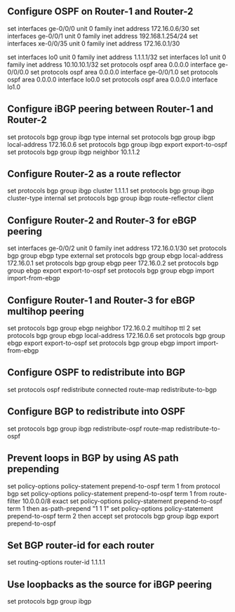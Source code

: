 ## Configure OSPF on Router-1 and Router-2
set interfaces ge-0/0/0 unit 0 family inet address 172.16.0.6/30
set interfaces ge-0/0/1 unit 0 family inet address 192.168.1.254/24
set interfaces xe-0/0/35 unit 0 family inet address 172.16.0.1/30

set interfaces lo0 unit 0 family inet address 1.1.1.1/32
set interfaces lo1 unit 0 family inet address 10.10.10.1/32
set protocols ospf area 0.0.0.0 interface ge-0/0/0.0
set protocols ospf area 0.0.0.0 interface ge-0/0/1.0
set protocols ospf area 0.0.0.0 interface lo0.0
set protocols ospf area 0.0.0.0 interface lo1.0

## Configure iBGP peering between Router-1 and Router-2
set protocols bgp group ibgp type internal
set protocols bgp group ibgp local-address 172.16.0.6
set protocols bgp group ibgp export export-to-ospf
set protocols bgp group ibgp neighbor 10.1.1.2

## Configure Router-2 as a route reflector
set protocols bgp group ibgp cluster 1.1.1.1
set protocols bgp group ibgp cluster-type internal
set protocols bgp group ibgp route-reflector client

## Configure Router-2 and Router-3 for eBGP peering
set interfaces ge-0/0/2 unit 0 family inet address 172.16.0.1/30
set protocols bgp group ebgp type external
set protocols bgp group ebgp local-address 172.16.0.1
set protocols bgp group ebgp peer 172.16.0.2
set protocols bgp group ebgp export export-to-ospf
set protocols bgp group ebgp import import-from-ebgp

## Configure Router-1 and Router-3 for eBGP multihop peering
set protocols bgp group ebgp neighbor 172.16.0.2 multihop ttl 2
set protocols bgp group ebgp local-address 172.16.0.6
set protocols bgp group ebgp export export-to-ospf
set protocols bgp group ebgp import import-from-ebgp

## Configure OSPF to redistribute into BGP
set protocols ospf redistribute connected route-map redistribute-to-bgp

## Configure BGP to redistribute into OSPF
set protocols bgp group ibgp redistribute-ospf route-map redistribute-to-ospf

## Prevent loops in BGP by using AS path prepending
set policy-options policy-statement prepend-to-ospf term 1 from protocol bgp
set policy-options policy-statement prepend-to-ospf term 1 from route-filter 10.0.0.0/8 exact
set policy-options policy-statement prepend-to-ospf term 1 then as-path-prepend "1 1 1"
set policy-options policy-statement prepend-to-ospf term 2 then accept
set protocols bgp group ibgp export prepend-to-ospf

## Set BGP router-id for each router
set routing-options router-id 1.1.1.1

## Use loopbacks as the source for iBGP peering
set protocols bgp group ibgp

